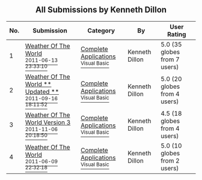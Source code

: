 ﻿<div align="center">

## All Submissions by Kenneth Dillon

</div>

No.  | Submission | Category | By   | User Rating
---- | ---------- | -------- | ---- | -----------
1 | [Weather Of The World<br /><sup>2011-06-13 23:33:10</sup>](https://github.com/Planet-Source-Code/kenneth-dillon-weather-of-the-world__1-73951) | [Complete Applications<br /><sup>Visual Basic</sup>](../ByCategory/complete-applications__1-27.md) | Kenneth Dillon | 5.0 (35 globes from 7 users)
2 | [Weather Of The World \*\* Updated \*\*<br /><sup>2011-09-16 18:11:52</sup>](https://github.com/Planet-Source-Code/kenneth-dillon-weather-of-the-world-updated__1-74082) | [Complete Applications<br /><sup>Visual Basic</sup>](../ByCategory/complete-applications__1-27.md) | Kenneth Dillon | 5.0 (20 globes from 4 users)
3 | [Weather Of The World Version 3<br /><sup>2011-11-06 20:18:50</sup>](https://github.com/Planet-Source-Code/kenneth-dillon-weather-of-the-world-version-3__1-74166) | [Complete Applications<br /><sup>Visual Basic</sup>](../ByCategory/complete-applications__1-27.md) | Kenneth Dillon | 4.5 (18 globes from 4 users)
4 | [Weather Of The World<br /><sup>2011-06-09 22:32:18</sup>](https://github.com/Planet-Source-Code/kenneth-dillon-weather-of-the-world__1-73942) | [Complete Applications<br /><sup>Visual Basic</sup>](../ByCategory/complete-applications__1-27.md) | Kenneth Dillon | 5.0 (10 globes from 2 users)
